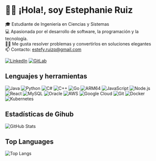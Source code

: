 # 🫶🏻 ¡Hola!, soy Estephanie Ruiz

🎓 Estudiante de Ingeniería en Ciencias y Sistemas <br>
💻 Apasionada por el desarrollo de software, la programación y la tecnología. <br>
👩‍💻 Me gusta resolver problemas y convertirlos en soluciones elegantes <br>
📫 Contacto: estefy.ruizp@gmail.com

[![LinkedIn](https://img.shields.io/badge/LinkedIn-%230077B5.svg?style=for-the-badge&logo=linkedin&logoColor=white)](https://www.linkedin.com/in/estephanie-ruiz-perez-8a1800376/) 
[![GitLab](https://img.shields.io/badge/GitLab-330F63.svg?style=for-the-badge&logo=gitlab&logoColor=white)](https://gitlab.com/Tefy1317)

## Lenguajes y herramientas
![Java](https://img.shields.io/badge/Java-%23ED8B00.svg?style=for-the-badge&logo=java&logoColor=white)
![Python](https://img.shields.io/badge/Python-%2314354C.svg?style=for-the-badge&logo=python&logoColor=white)
![C#](https://img.shields.io/badge/C%23-239120.svg?style=for-the-badge&logo=c-sharp&logoColor=white)
![C++](https://img.shields.io/badge/C++-00599C.svg?style=for-the-badge&logo=c%2B%2B&logoColor=white)
![Go](https://img.shields.io/badge/Go-00ADD8.svg?style=for-the-badge&logo=go&logoColor=white)
![ARM64](https://img.shields.io/badge/ARM64-5B5B5B.svg?style=for-the-badge&logo=gnubash&logoColor=white)
![JavaScript](https://img.shields.io/badge/JavaScript-F7DF1E.svg?style=for-the-badge&logo=javascript&logoColor=black)
![Node.js](https://img.shields.io/badge/Node.js-339933.svg?style=for-the-badge&logo=nodedotjs&logoColor=white)
![React](https://img.shields.io/badge/React-20232A.svg?style=for-the-badge&logo=react&logoColor=61DAFB)
![MySQL](https://img.shields.io/badge/MySQL-4479A1.svg?style=for-the-badge&logo=mysql&logoColor=white)
![Oracle](https://img.shields.io/badge/Oracle-F80000.svg?style=for-the-badge&logo=oracle&logoColor=white)
![AWS](https://img.shields.io/badge/AWS-232F3E.svg?style=for-the-badge&logo=amazonaws&logoColor=white)
![Google Cloud](https://img.shields.io/badge/Google%20Cloud-4285F4.svg?style=for-the-badge&logo=googlecloud&logoColor=white)
![Git](https://img.shields.io/badge/Git-F05032.svg?style=for-the-badge&logo=git&logoColor=white)
![Docker](https://img.shields.io/badge/Docker-2496ED.svg?style=for-the-badge&logo=docker&logoColor=white)
![Kubernetes](https://img.shields.io/badge/Kubernetes-326CE5.svg?style=for-the-badge&logo=kubernetes&logoColor=white)

## Estadísticas de Gihub
![GitHub Stats](https://github-readme-stats.vercel.app/api?username=Tefy1317&show_icons=true&theme=radical)

## Top Languages
![Top Langs](https://github-readme-stats.vercel.app/api/top-langs/?username=Tefy1317&layout=compact&theme=radical)


